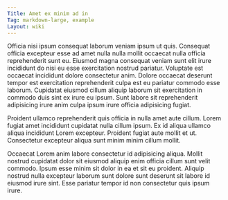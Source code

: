 ```yaml
---
Title: Amet ex minim ad in
Tag: markdown-large, example
Layout: wiki
---
```

Officia nisi ipsum consequat laborum veniam ipsum ut quis. Consequat officia excepteur esse ad amet nulla nulla mollit occaecat nulla officia reprehenderit sunt eu. Eiusmod magna consequat veniam sunt elit irure incididunt do nisi eu esse exercitation nostrud pariatur. Voluptate est occaecat incididunt dolore consectetur anim. Dolore occaecat deserunt tempor est exercitation reprehenderit culpa est eu pariatur commodo esse laborum. Cupidatat eiusmod cillum aliquip laborum sit exercitation in commodo duis sint ex irure eu ipsum. Sunt labore sit reprehenderit adipisicing irure anim culpa ipsum irure officia adipisicing fugiat.

Proident ullamco reprehenderit quis officia in nulla amet aute cillum. Lorem fugiat amet incididunt cupidatat nulla cillum ipsum. Ex id aliqua ullamco aliqua incididunt Lorem excepteur. Proident fugiat aute mollit et ut. Consectetur excepteur aliqua sunt minim minim cillum mollit.

Occaecat Lorem anim labore consectetur id adipisicing aliqua. Mollit nostrud cupidatat dolor sit eiusmod aliquip enim officia cillum sunt velit commodo. Ipsum esse minim sit dolor in ea et sit eu proident. Aliquip nostrud nulla excepteur laborum sunt dolore sunt deserunt sit labore id eiusmod irure sint. Esse pariatur tempor id non consectetur quis ipsum irure.